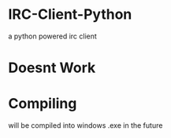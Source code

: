 # IRC-Client-Python
a python powered irc client
# Doesnt Work
# Compiling
will be compiled into windows .exe in the future
